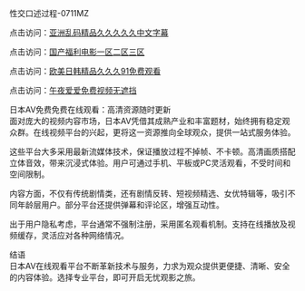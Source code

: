 性交口述过程-0711MZ

点击访问：<a href="https://heiliaowzu4ur.pages.dev">亚洲乱码精品久久久久久中文字幕</a>

点击访问：<a href="https://heiliaozj3tjd.pages.dev">国产福利电影一区二区三区</a>

点击访问：<a href="https://heiliaowt0d7p.pages.dev">欧美日韩精品久久久91免费观看</a>

点击访问：<a href="https://heiliaoxqkkct.pages.dev">午夜爱爱免费视频无遮挡</a>

日本AV免费免费在线观看：高清资源随时更新  
面对庞大的视频内容市场，日本AV凭借其成熟产业和丰富题材，始终拥有稳定观众群。在线视频平台的兴起，更将这一资源推向全球观众，提供一站式服务体验。

这些平台大多采用最新流媒体技术，保证播放过程不掉帧、不卡顿。高清画质搭配立体音效，带来沉浸式体验。用户可通过手机、平板或PC灵活观看，不受时间和空间限制。

内容方面，不仅有传统剧情类，还有剧情反转、短视频精选、女优特辑等，吸引不同年龄层用户。部分平台还提供弹幕和评论区，增强互动性。

出于用户隐私考虑，平台通常不强制注册，采用匿名观看机制。支持在线播放及视频缓存，灵活应对各种网络情况。

结语  
日本AV在线观看平台不断革新技术与服务，力求为观众提供更便捷、清晰、安全的内容体验。选择专业平台，即可开启无忧观影之旅。

<span style="display:none;">[Canonical link]( https://github.com/sisi40444/abcav11)</span>
